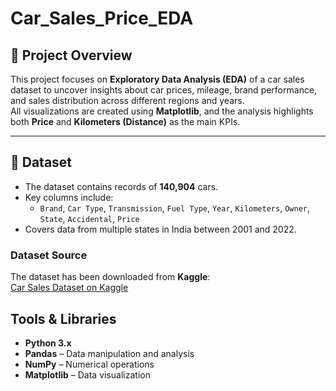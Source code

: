 # Car_Sales_Price_EDA

## 📘 Project Overview
This project focuses on **Exploratory Data Analysis (EDA)** of a car sales dataset to uncover insights about car prices, mileage, brand performance, and sales distribution across different regions and years.  
All visualizations are created using **Matplotlib**, and the analysis highlights both **Price** and **Kilometers (Distance)** as the main KPIs.

---

## 🧩 Dataset
- The dataset contains records of **140,904** cars.
- Key columns include:
  - `Brand`, `Car Type`, `Transmission`, `Fuel Type`, `Year`, `Kilometers`, `Owner`, `State`, `Accidental`, `Price`
- Covers data from multiple states in India between 2001 and 2022.

### Dataset Source
The dataset has been downloaded from **Kaggle**:  
[Car Sales Dataset on Kaggle](https://www.kaggle.com/datasets/milapgohil/car-dataset)

## Tools & Libraries
- **Python 3.x**
- **Pandas** – Data manipulation and analysis
- **NumPy** – Numerical operations
- **Matplotlib** – Data visualization
